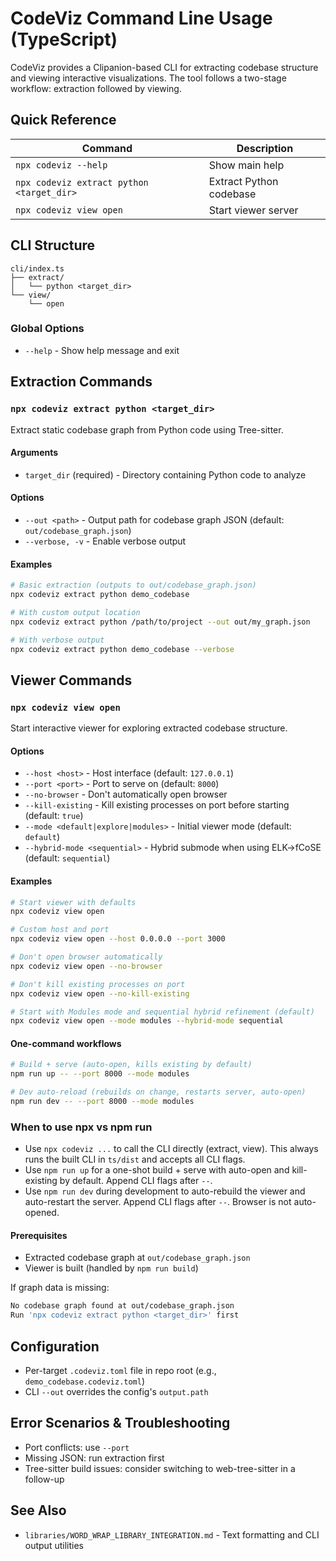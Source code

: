 # CodeViz Command Line Usage (TypeScript)

CodeViz provides a Clipanion-based CLI for extracting codebase structure and viewing interactive visualizations. The tool follows a two-stage workflow: extraction followed by viewing.

## Quick Reference

| Command | Description |
|---------|-------------|
| `npx codeviz --help` | Show main help |
| `npx codeviz extract python <target_dir>` | Extract Python codebase |
| `npx codeviz view open` | Start viewer server |

## CLI Structure

```
cli/index.ts
├── extract/
│   └── python <target_dir>
└── view/
    └── open
```

### Global Options

- `--help` - Show help message and exit

## Extraction Commands

### `npx codeviz extract python <target_dir>`

Extract static codebase graph from Python code using Tree-sitter.

#### Arguments

- `target_dir` (required) - Directory containing Python code to analyze

#### Options

- `--out <path>` - Output path for codebase graph JSON (default: `out/codebase_graph.json`)
- `--verbose, -v` - Enable verbose output

#### Examples

```bash
# Basic extraction (outputs to out/codebase_graph.json)
npx codeviz extract python demo_codebase

# With custom output location
npx codeviz extract python /path/to/project --out out/my_graph.json

# With verbose output
npx codeviz extract python demo_codebase --verbose
```

## Viewer Commands

### `npx codeviz view open`

Start interactive viewer for exploring extracted codebase structure.

#### Options

- `--host <host>` - Host interface (default: `127.0.0.1`)
- `--port <port>` - Port to serve on (default: `8000`)
- `--no-browser` - Don't automatically open browser
- `--kill-existing` - Kill existing processes on port before starting (default: `true`)
- `--mode <default|explore|modules>` - Initial viewer mode (default: `default`)
- `--hybrid-mode <sequential>` - Hybrid submode when using ELK→fCoSE (default: `sequential`)

#### Examples

```bash
# Start viewer with defaults
npx codeviz view open

# Custom host and port
npx codeviz view open --host 0.0.0.0 --port 3000

# Don't open browser automatically
npx codeviz view open --no-browser

# Don't kill existing processes on port
npx codeviz view open --no-kill-existing

# Start with Modules mode and sequential hybrid refinement (default)
npx codeviz view open --mode modules --hybrid-mode sequential
```

#### One-command workflows

```bash
# Build + serve (auto-open, kills existing by default)
npm run up -- --port 8000 --mode modules

# Dev auto-reload (rebuilds on change, restarts server, auto-open)
npm run dev -- --port 8000 --mode modules
```

### When to use npx vs npm run

- Use `npx codeviz ...` to call the CLI directly (extract, view). This always runs the built CLI in `ts/dist` and accepts all CLI flags.
- Use `npm run up` for a one-shot build + serve with auto-open and kill-existing by default. Append CLI flags after `--`.
- Use `npm run dev` during development to auto-rebuild the viewer and auto-restart the server. Append CLI flags after `--`. Browser is not auto-opened.

#### Prerequisites

- Extracted codebase graph at `out/codebase_graph.json`
- Viewer is built (handled by `npm run build`)

If graph data is missing:
```bash
No codebase graph found at out/codebase_graph.json
Run 'npx codeviz extract python <target_dir>' first
```

## Configuration

- Per-target `.codeviz.toml` file in repo root (e.g., `demo_codebase.codeviz.toml`)
- CLI `--out` overrides the config's `output.path`

## Error Scenarios & Troubleshooting

- Port conflicts: use `--port`
- Missing JSON: run extraction first
- Tree-sitter build issues: consider switching to web-tree-sitter in a follow-up

## See Also

- `libraries/WORD_WRAP_LIBRARY_INTEGRATION.md` - Text formatting and CLI output utilities